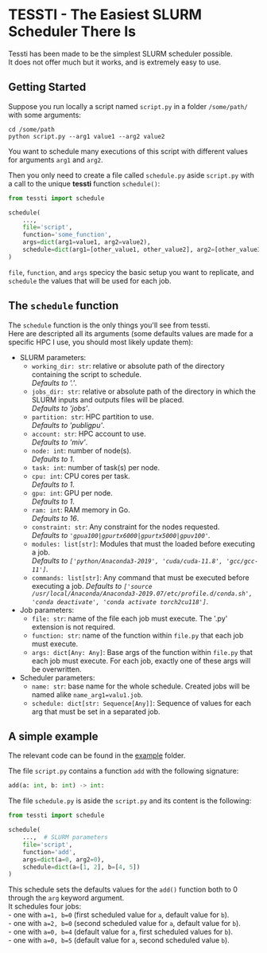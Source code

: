# TESSTI - The Easiest SLURM Scheduler There Is

Tessti has been made to be the simplest SLURM scheduler possible. <br>
It does not offer much but it works, and is extremely easy to use.


## Getting Started

Suppose you run locally a script named `script.py` in a folder `/some/path/` with some arguments:
```
cd /some/path
python script.py --arg1 value1 --arg2 value2
```

You want to schedule many executions of this script with different values for arguments `arg1` and `arg2`.

Then you only need to create a file called `schedule.py` aside `script.py` with a call to the unique **tessti** function `schedule()`:

```python
from tessti import schedule

schedule(
    ...,
    file='script',
    function='some_function',
    args=dict(arg1=value1, arg2=value2),
    schedule=dict(arg1=[other_value1, other_value2], arg2=[other_value3, other_value4])
)
```

`file`, `function`, and `args` specicy the basic setup you want to replicate, and `schedule` the values that will be used for each job.


## The `schedule` function

The `schedule` function is the only things you'll see from tessti. <br>
Here are descripted all its arguments (some defaults values are made for a specific HPC I use, you should most likely update them):

- SLURM parameters:
    - `working_dir: str`: relative or absolute path of the directory containing the script to schedule. <br>
    *Defaults to '.'*.
    - `jobs_dir: str`: relative or absolute path of the directory in which the SLURM inputs and outputs files will be placed. <br>
    *Defaults to 'jobs'*. 
    - `partition: str`: HPC partition to use. <br>
    *Defaults to 'publigpu'*. 
    - `account: str`: HPC account to use. <br>
    *Defaults to 'miv'*.
    - `node: int`: number of node(s). <br>
    *Defaults to 1*.
    - `task: int`: number of task(s) per node. <br>
    - `cpu: int`: CPU cores per task. <br>
    *Defaults to 1*.
    - `gpu: int`: GPU per node. <br>
    *Defaults to 1*.
    - `ram: int`: RAM memory in Go. <br>
    *Defaults to 16*.
    - `constraint: str`: Any constraint for the nodes requested. <br>
    *Defaults to `'gpua100|gpurtx6000|gpurtx5000|gpuv100'`.*
    - `modules: list[str]`: Modules that must the loaded before executing a job. <br>
    *Defaults to `['python/Anaconda3-2019', 'cuda/cuda-11.8', 'gcc/gcc-11']`.*
    - `commands: list[str]`: Any command that must be executed before executing a job.
    *Defaults to `['source /usr/local/Anaconda/Anaconda3-2019.07/etc/profile.d/conda.sh', 'conda deactivate', 'conda activate torch2cu118']`*.
- Job parameters:
    - `file: str`: name of the file each job must execute. The '.py' extension is not required.
    - `function: str`: name of the function within `file.py` that each job must execute.
    - `args: dict[Any: Any]`: Base args of the function within `file.py` that each job must execute. For each job, exactly one of these args will be overwritten.
- Scheduler parameters:
    - `name: str`: base name for the whole schedule. Created jobs will be named alike `name_arg1=valu1.job`.
    - `schedule: dict[str: Sequence[Any]]`: Sequence of values for each arg that must be set in a separated job.


## A simple example

The relevant code can be found in the [example](example/) folder.

The file `script.py` contains a function `add` with the following signature:
```python
add(a: int, b: int) -> int:
```

The file `schedule.py` is aside the `script.py` and its content is the following:

```python
from tessti import schedule

schedule(
    ...,  # SLURM parameters
    file='script',
    function='add',
    args=dict(a=0, arg2=0),
    schedule=dict(a=[1, 2], b=[4, 5])
)
```

This schedule sets the defaults values for the `add()` function both to 0 through the `arg` keyword argument. <br>
It schedules four jobs: <br>
    - one with `a=1, b=0` (first scheduled value for `a`, default value for `b`). <br>
    - one with `a=2, b=0` (second scheduled value for `a`, default value for `b`). <br>
    - one with `a=0, b=4` (default value for `a`, first scheduled values for `b`). <br>
    - one with `a=0, b=5` (default value for `a`, second scheduled value `b`). <br>